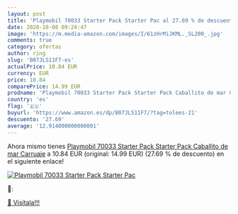 ```yaml
---
layout: post
title: 'Playmobil 70033 Starter Pack Starter Pac al 27.69 % de descuento'
date: 2020-10-08 09:24:47
image: 'https://m.media-amazon.com/images/I/61zHrMiJKML._SL200_.jpg'
comments: true
category: ofertas
author: ring
slug: 'B07JLS11F7-es'
actualPrice: 10.84 EUR
currency: EUR
price: 10.84
comparePrice: 14.99 EUR
prodname: 'Playmobil 70033 Starter Pack Starter Pack Caballito de mar Carruaje'
country: 'es'
flag: '🇪🇸'
buyurl: 'https://www.amazon.es/dp/B07JLS11F7/?tag=tolees-21'
descuento: '27.69'
average: '12.914000000000001'
---
```


Ahora mismo tienes [Playmobil 70033 Starter Pack Starter Pack Caballito de mar Carruaje](https://www.amazon.es/dp/B07JLS11F7/?tag=tolees-21) a 10.84 EUR (original: 14.99 EUR) (27.69 %  de descuento) en el siguiente enlace!

[![Playmobil 70033 Starter Pack Starter Pac](https://m.media-amazon.com/images/I/61zHrMiJKML._SL200_.jpg)](https://www.amazon.es/dp/B07JLS11F7/?tag=tolees-21)

🔎:


[🛒 Visítala!!!](https://www.amazon.es/dp/B07JLS11F7/?tag=tolees-21)
